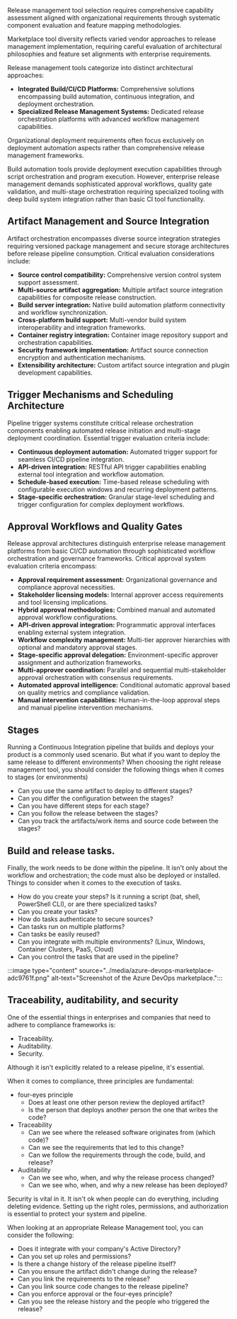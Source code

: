 Release management tool selection requires comprehensive capability assessment aligned with organizational requirements through systematic component evaluation and feature mapping methodologies.

Marketplace tool diversity reflects varied vendor approaches to release management implementation, requiring careful evaluation of architectural philosophies and feature set alignments with enterprise requirements.

Release management tools categorize into distinct architectural approaches:

- **Integrated Build/CI/CD Platforms:** Comprehensive solutions encompassing build automation, continuous integration, and deployment orchestration.
- **Specialized Release Management Systems:** Dedicated release orchestration platforms with advanced workflow management capabilities.

Organizational deployment requirements often focus exclusively on deployment automation aspects rather than comprehensive release management frameworks.

Build automation tools provide deployment execution capabilities through script orchestration and program execution. However, enterprise release management demands sophisticated approval workflows, quality gate validation, and multi-stage orchestration requiring specialized tooling with deep build system integration rather than basic CI tool functionality.

## Artifact Management and Source Integration

Artifact orchestration encompasses diverse source integration strategies requiring versioned package management and secure storage architectures before release pipeline consumption. Critical evaluation considerations include:

- **Source control compatibility:** Comprehensive version control system support assessment.
- **Multi-source artifact aggregation:** Multiple artifact source integration capabilities for composite release construction.
- **Build server integration:** Native build automation platform connectivity and workflow synchronization.
- **Cross-platform build support:** Multi-vendor build system interoperability and integration frameworks.
- **Container registry integration:** Container image repository support and orchestration capabilities.
- **Security framework implementation:** Artifact source connection encryption and authentication mechanisms.
- **Extensibility architecture:** Custom artifact source integration and plugin development capabilities.

## Trigger Mechanisms and Scheduling Architecture

Pipeline trigger systems constitute critical release orchestration components enabling automated release initiation and multi-stage deployment coordination. Essential trigger evaluation criteria include:

- **Continuous deployment automation:** Automated trigger support for seamless CI/CD pipeline integration.
- **API-driven integration:** RESTful API trigger capabilities enabling external tool integration and workflow automation.
- **Schedule-based execution:** Time-based release scheduling with configurable execution windows and recurring deployment patterns.
- **Stage-specific orchestration:** Granular stage-level scheduling and trigger configuration for complex deployment workflows.

## Approval Workflows and Quality Gates

Release approval architectures distinguish enterprise release management platforms from basic CI/CD automation through sophisticated workflow orchestration and governance frameworks. Critical approval system evaluation criteria encompass:

- **Approval requirement assessment:** Organizational governance and compliance approval necessities.
- **Stakeholder licensing models:** Internal approver access requirements and tool licensing implications.
- **Hybrid approval methodologies:** Combined manual and automated approval workflow configurations.
- **API-driven approval integration:** Programmatic approval interfaces enabling external system integration.
- **Workflow complexity management:** Multi-tier approver hierarchies with optional and mandatory approval stages.
- **Stage-specific approval delegation:** Environment-specific approver assignment and authorization frameworks.
- **Multi-approver coordination:** Parallel and sequential multi-stakeholder approval orchestration with consensus requirements.
- **Automated approval intelligence:** Conditional automatic approval based on quality metrics and compliance validation.
- **Manual intervention capabilities:** Human-in-the-loop approval steps and manual pipeline intervention mechanisms.

## Stages

Running a Continuous Integration pipeline that builds and deploys your product is a commonly used scenario. But what if you want to deploy the same release to different environments? When choosing the right release management tool, you should consider the following things when it comes to stages (or environments)

- Can you use the same artifact to deploy to different stages?
- Can you differ the configuration between the stages?
- Can you have different steps for each stage?
- Can you follow the release between the stages?
- Can you track the artifacts/work items and source code between the stages?

## Build and release tasks.

Finally, the work needs to be done within the pipeline. It isn't only about the workflow and orchestration; the code must also be deployed or installed. Things to consider when it comes to the execution of tasks.

- How do you create your steps? Is it running a script (bat, shell, PowerShell CLI), or are there specialized tasks?
- Can you create your tasks?
- How do tasks authenticate to secure sources?
- Can tasks run on multiple platforms?
- Can tasks be easily reused?
- Can you integrate with multiple environments? (Linux, Windows, Container Clusters, PaaS, Cloud)
- Can you control the tasks that are used in the pipeline?

:::image type="content" source="../media/azure-devops-marketplace-adc9761f.png" alt-text="Screenshot of the Azure DevOps marketplace.":::

## Traceability, auditability, and security

One of the essential things in enterprises and companies that need to adhere to compliance frameworks is:

- Traceability.
- Auditability.
- Security.

Although it isn't explicitly related to a release pipeline, it's essential.

When it comes to compliance, three principles are fundamental:

- four-eyes principle
  - Does at least one other person review the deployed artifact?
  - Is the person that deploys another person the one that writes the code?
- Traceability
  - Can we see where the released software originates from (which code)?
  - Can we see the requirements that led to this change?
  - Can we follow the requirements through the code, build, and release?
- Auditability
  - Can we see who, when, and why the release process changed?
  - Can we see who, when, and why a new release has been deployed?

Security is vital in it. It isn't ok when people can do everything, including deleting evidence. Setting up the right roles, permissions, and authorization is essential to protect your system and pipeline.

When looking at an appropriate Release Management tool, you can consider the following:

- Does it integrate with your company's Active Directory?
- Can you set up roles and permissions?
- Is there a change history of the release pipeline itself?
- Can you ensure the artifact didn't change during the release?
- Can you link the requirements to the release?
- Can you link source code changes to the release pipeline?
- Can you enforce approval or the four-eyes principle?
- Can you see the release history and the people who triggered the release?
